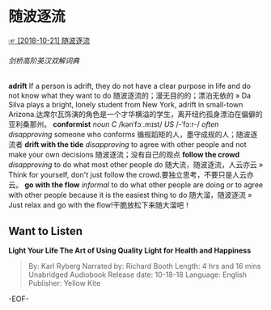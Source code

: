 # 随波逐流
[☞ [2018-10-21] 随波逐流 ](https://mp.weixin.qq.com/s/lYarC3f0V41fv8wI1CDbkQ)  

###### 剑桥高阶英汉双解词典
**adrift**
If a person is adrift, they do not have a clear purpose in life and do not know what they want to do 随波逐流的；漫无目的的；漂泊无依的
» Da Silva plays a bright, lonely student from New York, adrift in small-town Arizona.达席尔瓦饰演的角色是一个才华横溢的学生，离开纽约孤身漂泊在偏僻的亚利桑那州。
**conformist**
*noun C* /kənˈfɔː.mɪst/ *US*  /-ˈfɔːr-/ *often disapproving*
someone who conforms 循规蹈矩的人，墨守成规的人；随波逐流者
**drift with the tide**
*disapproving*
to agree with other people and not make your own decisions 随波逐流；没有自己的观点
**follow the crowd**
*disapproving*
to do what most other people do 随大流，随波逐流，人云亦云
» Think for yourself, don't just follow the crowd.要独立思考，不要只是人云亦云。
**go with the flow**
*informal*
to do what other people are doing or to agree with other people because it is the easiest thing to do 随大溜，随波逐流
» Just relax and go with the flow!干脆放松下来随大溜吧！


## Want to Listen
**Light Your Life
The Art of Using Quality Light for Health and Happiness**
>By: Karl Ryberg
Narrated by: Richard Booth
Length: 4 hrs and 16 mins
Unabridged Audiobook
Release date: 10-18-18
Language: English
Publisher: Yellow Kite


-EOF-
